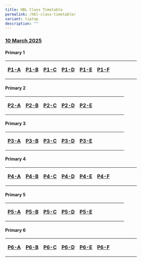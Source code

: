 ```yaml
---
title: HBL Class Timetable
permalink: /hbl-class-timetable/
variant: tiptap
description: ""
---
```

<h3><strong><u>10 March 2025</u></strong></h3>
<h4>Primary 1</h4>
<table style="minWidth: 275px">
<colgroup>
<col>
<col>
<col>
<col>
<col>
<col>
<col>
<col>
<col>
<col>
<col>
</colgroup>
<tbody>
<tr>
<td rowspan="1" colspan="1">
<p><strong><a href="https://docs.google.com/document/d/1kNCM4Ts8eAG-TeTBmKy2WvkETlNrw-UD/edit?usp=drive_link&amp;ouid=102233132161405473977&amp;rtpof=true&amp;sd=true" rel="noopener nofollow" target="_blank">P1-A</a></strong>
</p>
</td>
<td rowspan="1" colspan="1">
<p><strong><a href="https://docs.google.com/document/d/1WnDdr1Nv31MC5WHq18SFnMp82m3uk_8U/edit?usp=drive_link&amp;ouid=102233132161405473977&amp;rtpof=true&amp;sd=true" rel="noopener nofollow" target="_blank">P1-B</a></strong>
</p>
</td>
<td rowspan="1" colspan="1">
<p><strong><a href="https://docs.google.com/document/d/152r3SI3IdtdU6D8l1Ok45KMJE7Dnm5SE/edit?usp=drive_link&amp;ouid=102233132161405473977&amp;rtpof=true&amp;sd=true" rel="noopener nofollow" target="_blank">P1-C</a></strong>
</p>
</td>
<td rowspan="1" colspan="1">
<p><strong><a href="https://docs.google.com/document/d/1Feyz12NJNw9JVKRNriInZLJc7BHnr3gA/edit?usp=drive_link&amp;ouid=102233132161405473977&amp;rtpof=true&amp;sd=true" rel="noopener nofollow" target="_blank">P1-D</a></strong>
</p>
</td>
<td rowspan="1" colspan="1">
<p><strong><a href="https://drive.google.com/file/d/1YUDsj0AcYKQcY_pAP7Deo0UcKmsk3X09/view?usp=drive_link" rel="noopener nofollow" target="_blank">P1-E</a></strong>
</p>
</td>
<td rowspan="1" colspan="1">
<p><strong><a href="https://docs.google.com/document/d/1Yi3WYBtSqw_V3539wi6CdT3_Ckbemdr8/edit?usp=drive_link&amp;ouid=102233132161405473977&amp;rtpof=true&amp;sd=true" rel="noopener nofollow" target="_blank">P1-F</a></strong>
</p>
</td>
<td rowspan="1" colspan="1">
<p></p>
</td>
<td rowspan="1" colspan="1">
<p></p>
</td>
<td rowspan="1" colspan="1">
<p></p>
</td>
<td rowspan="1" colspan="1">
<p></p>
</td>
<td rowspan="1" colspan="1">
<p></p>
</td>
</tr>
</tbody>
</table>
<h4>Primary 2</h4>
<table style="minWidth: 275px">
<colgroup>
<col>
<col>
<col>
<col>
<col>
<col>
<col>
<col>
<col>
<col>
<col>
</colgroup>
<tbody>
<tr>
<td rowspan="1" colspan="1">
<p><strong><a href="https://docs.google.com/document/d/1sBk0v9wdwWa6OI9hnB7tFR_CtC8ez-Q9/edit?usp=drive_link&amp;ouid=102233132161405473977&amp;rtpof=true&amp;sd=true" rel="noopener nofollow" target="_blank">P2-A</a></strong>
</p>
</td>
<td rowspan="1" colspan="1">
<p><strong><a href="https://docs.google.com/document/d/1Dep6C0dWdaXjqdiaq1847xBh0yiIN_1V/edit?usp=drive_link&amp;ouid=102233132161405473977&amp;rtpof=true&amp;sd=true" rel="noopener nofollow" target="_blank">P2-B</a></strong>
</p>
</td>
<td rowspan="1" colspan="1">
<p><strong><a href="https://docs.google.com/document/d/1SW1aT5AoaOkH900-lpjpuwwAK1XHO5_l/edit?usp=drive_link&amp;ouid=102233132161405473977&amp;rtpof=true&amp;sd=true" rel="noopener nofollow" target="_blank">P2-C</a></strong>
</p>
</td>
<td rowspan="1" colspan="1">
<p><strong><a href="https://docs.google.com/document/d/1YJeA-0wXmPuKTHRauhQL6wFx4BNKhP49/edit?usp=drive_link&amp;ouid=102233132161405473977&amp;rtpof=true&amp;sd=true" rel="noopener nofollow" target="_blank">P2-D</a></strong>
</p>
</td>
<td rowspan="1" colspan="1">
<p><strong><a href="https://docs.google.com/document/d/1pxb8DxyKRQW5f68G0eEo4VwaL8daPrze/edit?usp=drive_link&amp;ouid=102233132161405473977&amp;rtpof=true&amp;sd=true" rel="noopener nofollow" target="_blank">P2-E</a></strong>
</p>
</td>
<td rowspan="1" colspan="1">
<p></p>
</td>
<td rowspan="1" colspan="1">
<p></p>
</td>
<td rowspan="1" colspan="1">
<p></p>
</td>
<td rowspan="1" colspan="1">
<p></p>
</td>
<td rowspan="1" colspan="1">
<p></p>
</td>
<td rowspan="1" colspan="1">
<p></p>
</td>
</tr>
</tbody>
</table>
<h4>Primary 3</h4>
<table style="minWidth: 275px">
<colgroup>
<col>
<col>
<col>
<col>
<col>
<col>
<col>
<col>
<col>
<col>
<col>
</colgroup>
<tbody>
<tr>
<td rowspan="1" colspan="1">
<p><strong><a href="https://docs.google.com/document/d/1X4pAsfQg5yRWqRtX0yMhP_Izf2WSdiYq/edit?usp=drive_link&amp;ouid=102233132161405473977&amp;rtpof=true&amp;sd=true" rel="noopener nofollow" target="_blank">P3-A</a></strong>
</p>
</td>
<td rowspan="1" colspan="1">
<p><strong><a href="https://docs.google.com/document/d/171erspt12guQgVHJmT58ei-0K-1w5ds-/edit?usp=drive_link&amp;ouid=102233132161405473977&amp;rtpof=true&amp;sd=true" rel="noopener nofollow" target="_blank">P3-B</a></strong>
</p>
</td>
<td rowspan="1" colspan="1">
<p><strong><a href="https://docs.google.com/document/d/1-RlsWjxgS3mJOX1mepXUKzLabbvRHzzW/edit?usp=drive_link&amp;ouid=102233132161405473977&amp;rtpof=true&amp;sd=true" rel="noopener nofollow" target="_blank">P3-C</a></strong>
</p>
</td>
<td rowspan="1" colspan="1">
<p><strong><a href="https://docs.google.com/document/d/1T8CRhQ046XkrH93546KWf5D9ra4HQSKa/edit?usp=drive_link&amp;ouid=102233132161405473977&amp;rtpof=true&amp;sd=true" rel="noopener nofollow" target="_blank">P3-D</a></strong>
</p>
</td>
<td rowspan="1" colspan="1">
<p><strong><a href="https://docs.google.com/document/d/1dtsSgYUPWSnu1GzdftUmyfpYBg_uN-Ma/edit?usp=drive_link&amp;ouid=102233132161405473977&amp;rtpof=true&amp;sd=true" rel="noopener nofollow" target="_blank">P3-E</a></strong>
</p>
</td>
<td rowspan="1" colspan="1">
<p></p>
</td>
<td rowspan="1" colspan="1">
<p></p>
</td>
<td rowspan="1" colspan="1">
<p></p>
</td>
<td rowspan="1" colspan="1">
<p></p>
</td>
<td rowspan="1" colspan="1">
<p></p>
</td>
<td rowspan="1" colspan="1">
<p></p>
</td>
</tr>
</tbody>
</table>
<h4>Primary 4</h4>
<table style="minWidth: 275px">
<colgroup>
<col>
<col>
<col>
<col>
<col>
<col>
<col>
<col>
<col>
<col>
<col>
</colgroup>
<tbody>
<tr>
<td rowspan="1" colspan="1">
<p><strong><a href="https://docs.google.com/document/d/17hCGbRNVgQt_b5nt9j6fWqk8npWf4Ldt/edit?usp=drive_link&amp;ouid=102233132161405473977&amp;rtpof=true&amp;sd=true" rel="noopener nofollow" target="_blank">P4-A</a></strong>
</p>
</td>
<td rowspan="1" colspan="1">
<p><strong><a href="https://docs.google.com/document/d/1sa6IYk7dFgatVqIqOHbRDYaCkCnj-J-n/edit?usp=drive_link&amp;ouid=102233132161405473977&amp;rtpof=true&amp;sd=true" rel="noopener nofollow" target="_blank">P4-B</a></strong>
</p>
</td>
<td rowspan="1" colspan="1">
<p><strong><a href="https://drive.google.com/file/d/1sKVv36kbcx8hPfje3PeTB4BG92i8BZ9W/view?usp=drive_link" rel="noopener nofollow" target="_blank">P4-C</a></strong>
</p>
</td>
<td rowspan="1" colspan="1">
<p><strong><a href="https://docs.google.com/document/d/1nqzNYQ9UWyk6lSxbzR2hI9smmJjL4uPX/edit?usp=drive_link&amp;ouid=102233132161405473977&amp;rtpof=true&amp;sd=true" rel="noopener nofollow" target="_blank">P4-D</a></strong>
</p>
</td>
<td rowspan="1" colspan="1">
<p><strong><a href="https://docs.google.com/document/d/1r_iV6FY0FCX0JRJV2NMyo94ILqhYfcGi/edit?usp=drive_link&amp;ouid=102233132161405473977&amp;rtpof=true&amp;sd=true" rel="noopener nofollow" target="_blank">P4-E</a></strong>
</p>
</td>
<td rowspan="1" colspan="1">
<p><strong><a href="https://docs.google.com/document/d/1grs0RMVsCalntlcIJqtbcCqb4xH2ah6v/edit?usp=drive_link&amp;ouid=102233132161405473977&amp;rtpof=true&amp;sd=true" rel="noopener nofollow" target="_blank">P4-F</a></strong>
</p>
</td>
<td rowspan="1" colspan="1">
<p></p>
</td>
<td rowspan="1" colspan="1">
<p></p>
</td>
<td rowspan="1" colspan="1">
<p></p>
</td>
<td rowspan="1" colspan="1">
<p></p>
</td>
<td rowspan="1" colspan="1">
<p></p>
</td>
</tr>
</tbody>
</table>
<h4>Primary 5</h4>
<table style="minWidth: 275px">
<colgroup>
<col>
<col>
<col>
<col>
<col>
<col>
<col>
<col>
<col>
<col>
<col>
</colgroup>
<tbody>
<tr>
<td rowspan="1" colspan="1">
<p><strong><a href="https://docs.google.com/document/d/1xTEMzGShC58sRuOLRCloRGQTJch-vRd9/edit?usp=drive_link&amp;ouid=102233132161405473977&amp;rtpof=true&amp;sd=true" rel="noopener nofollow" target="_blank">P5-A</a></strong>
</p>
</td>
<td rowspan="1" colspan="1">
<p><strong><a href="https://docs.google.com/document/d/1Dv_egIXZfJR7eXNgQsJMDqtcKEcgbdiA/edit?usp=drive_link&amp;ouid=102233132161405473977&amp;rtpof=true&amp;sd=true" rel="noopener nofollow" target="_blank">P5-B</a></strong>
</p>
</td>
<td rowspan="1" colspan="1">
<p><strong><a href="https://docs.google.com/document/d/11Gygy1asepKfBpkNQebpBq0TQ5VedCBT/edit?usp=drive_link&amp;ouid=102233132161405473977&amp;rtpof=true&amp;sd=true" rel="noopener nofollow" target="_blank">P5-C</a></strong>
</p>
</td>
<td rowspan="1" colspan="1">
<p><strong><a href="https://docs.google.com/document/d/1E8GJsbDnt2Fw1BVhTTmzHEAm_ZB232Qj/edit?usp=drive_link&amp;ouid=102233132161405473977&amp;rtpof=true&amp;sd=true" rel="noopener nofollow" target="_blank">P5-D</a></strong>
</p>
</td>
<td rowspan="1" colspan="1">
<p><strong><a href="https://docs.google.com/document/d/1KLW-A6M_fVU9CEAExV7ojI0dlVdN5yfP/edit?usp=drive_link&amp;ouid=102233132161405473977&amp;rtpof=true&amp;sd=true" rel="noopener nofollow" target="_blank">P5-E</a></strong>
</p>
</td>
<td rowspan="1" colspan="1">
<p></p>
</td>
<td rowspan="1" colspan="1">
<p></p>
</td>
<td rowspan="1" colspan="1">
<p></p>
</td>
<td rowspan="1" colspan="1">
<p></p>
</td>
<td rowspan="1" colspan="1">
<p></p>
</td>
<td rowspan="1" colspan="1">
<p></p>
</td>
</tr>
</tbody>
</table>
<h4>Primary 6</h4>
<table style="minWidth: 275px">
<colgroup>
<col>
<col>
<col>
<col>
<col>
<col>
<col>
<col>
<col>
<col>
<col>
</colgroup>
<tbody>
<tr>
<td rowspan="1" colspan="1">
<p><strong><a href="https://docs.google.com/document/d/1ktAiQs4uesm1sD5rBRz5TQJpPsdXtYA1/edit?usp=drive_link&amp;ouid=102233132161405473977&amp;rtpof=true&amp;sd=true" rel="noopener nofollow" target="_blank">P6-A</a></strong>
</p>
</td>
<td rowspan="1" colspan="1">
<p><strong><a href="https://docs.google.com/document/d/12AOJTwkPkpEb-kGRUczpKTB_lpPcJxu3/edit?usp=drive_link&amp;ouid=102233132161405473977&amp;rtpof=true&amp;sd=true" rel="noopener nofollow" target="_blank">P6-B</a></strong>
</p>
</td>
<td rowspan="1" colspan="1">
<p><strong><a href="https://docs.google.com/document/d/1LxvcyCnLrcpSe7inPSeyWQ05_1p7XWyC/edit?usp=drive_link&amp;ouid=102233132161405473977&amp;rtpof=true&amp;sd=true" rel="noopener nofollow" target="_blank">P6-C</a></strong>
</p>
</td>
<td rowspan="1" colspan="1">
<p><strong><a href="https://docs.google.com/document/d/1QMkbrai9Jjycgx17ZBZvp6eBwujM0Vbg/edit?usp=drive_link&amp;ouid=102233132161405473977&amp;rtpof=true&amp;sd=true" rel="noopener nofollow" target="_blank">P6-D</a></strong>
</p>
</td>
<td rowspan="1" colspan="1">
<p><strong><a href="https://docs.google.com/document/d/1WmRH73XCbUW-5_cQNOOBY4D0vyuPA9Fv/edit?usp=drive_link&amp;ouid=102233132161405473977&amp;rtpof=true&amp;sd=true" rel="noopener nofollow" target="_blank">P6-E</a></strong>
</p>
</td>
<td rowspan="1" colspan="1">
<p><strong><a href="https://docs.google.com/document/d/1yzBJ-wZYs5-k95s1IkVy5ju461yYMyla/edit?usp=drive_link&amp;ouid=102233132161405473977&amp;rtpof=true&amp;sd=true" rel="noopener nofollow" target="_blank">P6-F</a></strong>
</p>
</td>
<td rowspan="1" colspan="1">
<p></p>
</td>
<td rowspan="1" colspan="1">
<p></p>
</td>
<td rowspan="1" colspan="1">
<p></p>
</td>
<td rowspan="1" colspan="1">
<p></p>
</td>
<td rowspan="1" colspan="1">
<p></p>
</td>
</tr>
</tbody>
</table>
<p></p>